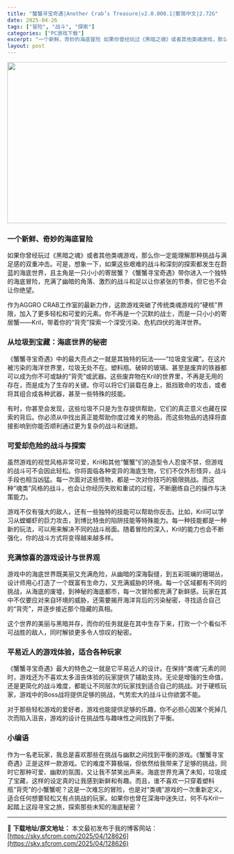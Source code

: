```yaml
---
title: "蟹蟹寻宝奇遇|Another Crab’s Treasure|v2.0.000.1|繁简中文|2.72G"
date: 2025-04-26
tags: ["冒险", "战斗", "探索"]
categories: ["PC游戏下载"]
excerpt: "一个新鲜、奇妙的海底冒险 如果你曾经玩过《黑暗之魂》或者其他类魂游戏，那么你一定能理解那种挑战与满足感的双重冲击。可是，想象一下，如果这些艰难的战斗和深刻的探索都发生在蔚蓝的海底世界，且主角是一只小小的寄居蟹？《蟹蟹寻宝奇遇》带你进入一个独特的海底冒险，充满了幽暗的角落、激烈的战斗和足以让你紧张的节&hellip;"
layout: post
---
```


<img class="aligncenter size-full wp-image-128627" src="https://sky.sfcrom.com/wp-content/uploads/2025/04/2025042615134575.webp" alt="" width="660" height="370" />
<h3><strong>一个新鲜、奇妙的海底冒险</strong></h3>
如果你曾经玩过《黑暗之魂》或者其他类魂游戏，那么你一定能理解那种挑战与满足感的双重冲击。可是，想象一下，如果这些艰难的战斗和深刻的探索都发生在蔚蓝的海底世界，且主角是一只小小的寄居蟹？《蟹蟹寻宝奇遇》带你进入一个独特的海底冒险，充满了幽暗的角落、激烈的战斗和足以让你紧张的节奏，但它也不会让你绝望。

作为AGGRO CRAB工作室的最新力作，这款游戏突破了传统类魂游戏的“硬核”界限，加入了更多轻松和可爱的元素。你不再是一个沉默的战士，而是一只小小的寄居蟹——Kril，带着你的“背壳”探索一个深受污染、危机四伏的海洋世界。
<h3><strong>从垃圾到宝藏：海底世界的秘密</strong></h3>
《蟹蟹寻宝奇遇》中的最大亮点之一就是其独特的玩法——“垃圾变宝藏”。在这片被污染的海洋世界里，垃圾无处不在。塑料瓶、破碎的玻璃、甚至是废弃的铁器都可以成为你不可或缺的“背壳”或武器。这些废弃物在Kril的世界里，不再是无用的存在，而是成为了生存的关键。你可以将它们装载在身上，抵挡致命的攻击，或者将其组合成各种武器，甚至一些特殊的技能。

有时，你甚至会发现，这些垃圾不只是为生存提供帮助，它们的真正意义也藏在探索的背后。你必须从中找出真正能帮助你度过难关的物品，而这些物品的选择将直接影响到你能否顺利通过更为复杂的战斗和谜题。
<h3><strong>可爱却危险的战斗与探索</strong></h3>
虽然游戏的视觉风格非常可爱，Kril和其他“蟹蟹”们的造型令人忍俊不禁，但游戏的战斗可不会因此轻松。你将面临各种变异的海底生物，它们不仅外形怪异，战斗手段也相当凶猛。每一次面对这些怪物，都是一次对你技巧的极限挑战。而这种“魂类”风格的战斗，也会让你经历失败和重试的过程，不断磨练自己的操作与决策能力。

游戏不仅有强大的敌人，还有一些独特的技能可以帮助你反击。比如，Kril可以学习从螳螂虾的巨力攻击，到博比特虫的陷阱技能等特殊能力。每一种技能都是一种新的玩法，可以用来解决不同的战斗局面。随着冒险的深入，Kril的能力也会不断强化，你的战斗方式将变得越来越多样。
<h3><strong>充满惊喜的游戏设计与世界观</strong></h3>
游戏中的海底世界既美丽又充满危险，从幽暗的深海裂缝，到五彩斑斓的珊瑚丛，设计师用心打造了一个既富有生命力，又充满威胁的环境。每一个区域都有不同的挑战，从海底的废墟，到神秘的海底都市，每一次冒险都充满了新鲜感。玩家在其中不仅要应对来自环境的威胁，还需要揭开海洋背后的污染秘密，寻找适合自己的“背壳”，并逐步接近那个隐藏的真相。

这个世界的美丽与黑暗并存，而你的任务就是在其中生存下来，打败一个个看似不可战胜的敌人，同时解锁更多令人惊叹的秘密。
<h3><strong>平易近人的游戏体验，适合各种玩家</strong></h3>
《蟹蟹寻宝奇遇》最大的特色之一就是它平易近人的设计。在保持“类魂”元素的同时，游戏还为不喜欢太多沮丧体验的玩家提供了辅助支持。无论是增强的生命值，还是更简化的战斗难度，都能让不同层次的玩家找到适合自己的挑战。对于硬核玩家，游戏中的Boss战将提供足够的挑战，气势宏大的战斗让你欲罢不能。

对于那些轻松游戏的爱好者，游戏也能提供足够的乐趣，你不必担心因某个死掉几次而陷入沮丧，游戏的设计在挑战性与趣味性之间找到了平衡。
<h3><strong>小编语</strong></h3>
作为一名老玩家，我总是喜欢那些在挑战与幽默之间找到平衡的游戏。《蟹蟹寻宝奇遇》正是这样一款游戏。它的难度不算极端，但依然给我带来了足够的挑战，同时它那种可爱、幽默的氛围，又让我不禁笑出声来。海底世界充满了未知，垃圾成了宝藏，这样的设定真的让我感到新鲜和有趣。而且，谁不喜欢一只穿着塑料瓶“背壳”的小蟹蟹呢？这是一次难忘的冒险，也是对“类魂”游戏的一次重新定义，适合任何想要轻松又有点挑战的玩家。如果你也曾在深海中迷失过，何不与Kril一起踏上这段寻宝之旅，探索那些未知的海底秘密？

---
📖 **下载地址/原文地址：** 本文最初发布于我的博客网站：[https://sky.sfcrom.com/2025/04/128626](https://sky.sfcrom.com/2025/04/128626)
